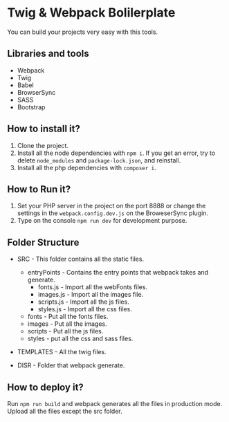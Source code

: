 # Twig & Webpack Bolilerplate

You can build your projects very easy with this tools.

## Libraries and tools

- Webpack
- Twig
- Babel
- BrowserSync
- SASS
- Bootstrap

## How to install it?

1. Clone the project.
2. Install all the node dependencies with `npm i`. If you get an error, try to delete `node_modules` and `package-lock.json`, and reinstall.
3. Install all the php dependencies with `composer i`.

## How to Run it?

1. Set your PHP server in the project on the port 8888 or change the settings in the `webpack.config.dev.js` on the BroweserSync plugin.
2. Type on the console `npm run dev` for development purpose.

## Folder Structure

- SRC - This folder contains all the static files.

  - entryPoints - Contains the entry points that webpack takes and generate.
    - fonts.js - Import all the webFonts files.
    - images.js - Import all the images file.
    - scripts.js - Import all the js files.
    - styles.js - Import all the css files.
  - fonts - Put all the fonts files.
  - images - Put all the images.
  - scripts - Put all the js files.
  - styles - put all the css and sass files.

- TEMPLATES - All the twig files.

- DISR - Folder that webpack generate.

## How to deploy it?

Run `npm run build` and webpack generates all the files in production mode. Upload all the files except the src folder.

